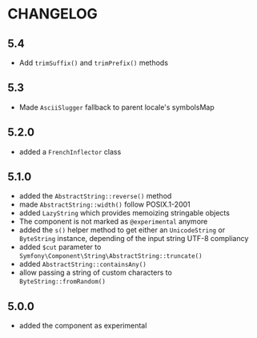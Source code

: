 CHANGELOG
=========

5.4
---

* Add `trimSuffix()` and `trimPrefix()` methods

5.3
---

* Made `AsciiSlugger` fallback to parent locale's symbolsMap

5.2.0
-----

* added a `FrenchInflector` class

5.1.0
-----

* added the `AbstractString::reverse()` method
* made `AbstractString::width()` follow POSIX.1-2001
* added `LazyString` which provides memoizing stringable objects
* The component is not marked as `@experimental` anymore
* added the `s()` helper method to get either an `UnicodeString` or `ByteString` instance,
  depending of the input string UTF-8 compliancy
* added `$cut` parameter to `Symfony\Component\String\AbstractString::truncate()`
* added `AbstractString::containsAny()`
* allow passing a string of custom characters to `ByteString::fromRandom()`

5.0.0
-----

* added the component as experimental
